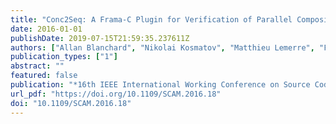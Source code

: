 ```yaml
---
title: "Conc2Seq: A Frama-C Plugin for Verification of Parallel Compositions of C Programs"
date: 2016-01-01
publishDate: 2019-07-15T21:59:35.237611Z
authors: ["Allan Blanchard", "Nikolai Kosmatov", "Matthieu Lemerre", "Frédéric Loulergue"]
publication_types: ["1"]
abstract: ""
featured: false
publication: "*16th IEEE International Working Conference on Source Code Analysis and Manipulation, SCAM 2016, Raleigh, NC, USA, October 2-3, 2016*"
url_pdf: "https://doi.org/10.1109/SCAM.2016.18"
doi: "10.1109/SCAM.2016.18"
---
```


